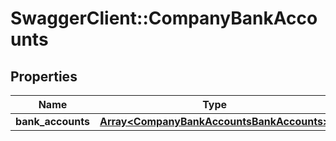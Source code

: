 # SwaggerClient::CompanyBankAccounts

## Properties
Name | Type | Description | Notes
------------ | ------------- | ------------- | -------------
**bank_accounts** | [**Array&lt;CompanyBankAccountsBankAccounts&gt;**](CompanyBankAccountsBankAccounts.md) |  | 


